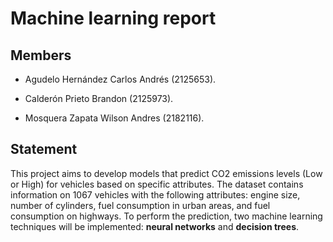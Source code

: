 # Machine learning report

## Members

- Agudelo Hernández Carlos Andrés (2125653).

- Calderón Prieto Brandon (2125973).

- Mosquera Zapata Wilson Andres (2182116).

## Statement

This project aims to develop models that predict CO2 emissions levels (Low or High) for vehicles based on specific attributes. The dataset contains information on $1067$ vehicles with the following attributes: engine size, number of cylinders, fuel consumption in urban areas, and fuel consumption on highways. To perform the prediction, two machine learning techniques will be implemented: **neural networks** and **decision trees**.

